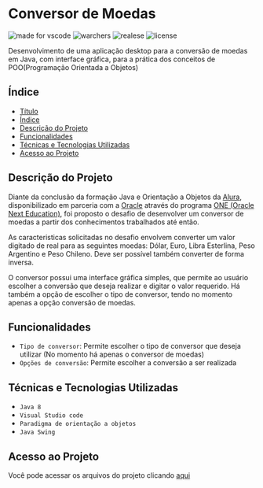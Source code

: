 # Conversor de Moedas

![made for vscode](https://img.shields.io/badge/Made%20for-VSCode-1f425f.svg)
![warchers](https://img.shields.io/github/watchers/mslisboa/Conversor_de_Moedas.svg)
![realese](https://img.shields.io/badge/realese_date-august-blue)
![license](https://img.shields.io/github/license/mslisboa/Conversor_de_Moedas.svg)

<p>
    Desenvolvimento de uma aplicação desktop para a conversão de moedas em Java, com interface gráfica, para a prática dos conceitos de POO(Programação Orientada a Objetos)
</p>

## Índice

* [Título](#conversor-de-moedas)
* [Índice](#índice)
* [Descrição do Projeto](#descrição-do-projeto)
* [Funcionalidades](#funcionalidades)
* [Técnicas e Tecnologias Utilizadas](#técnicas-e-tecnologias-utilizadas)
* [Acesso ao Projeto](#acesso-ao-projeto)

## Descrição do Projeto

Diante da conclusão da formação Java e Orientação a Objetos da <a href="https://www.alura.com.br/">Alura</a>, disponibilizado em parceria com a <a href="https://www.oracle.com/br/">Oracle</a> através do programa <a href="https://www.oracle.com/br/education/oracle-next-education/">ONE (Oracle Next Education)</a>, foi proposto o desafio de desenvolver um conversor de moedas a partir dos conhecimentos trabalhados até então.

As caracteristicas solicitadas no desafio envolvem converter um valor digitado de real para as seguintes moedas: Dólar, Euro, Libra Esterlina, Peso Argentino e Peso Chileno. Deve ser possível também converter de forma inversa.

O conversor possui uma interface gráfica simples, que permite ao usuário escolher a conversão que deseja realizar e digitar o valor requerido. Há também a opção de escolher o tipo de conversor, tendo no momento apenas a opção conversão de moedas.

## Funcionalidades

* `Tipo de conversor`: Permite escolher o tipo de conversor que deseja utilizar (No momento há apenas o conversor de moedas)
* `Opções de conversão`: Permite escolher a conversão a ser realizada

## Técnicas e Tecnologias Utilizadas

* `Java 8`
* `Visual Studio code`
* `Paradigma de orientação a objetos`
* `Java Swing`

## Acesso ao Projeto

Você pode acessar os arquivos do projeto clicando <a href="https://github.com/mslisboa/Conversor_de_Moedas/tree/main/src">aqui</a>